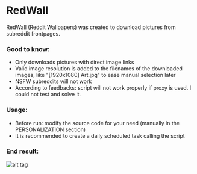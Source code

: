 # RedWall
RedWall (Reddit Wallpapers) was created to download pictures from subreddit frontpages.


### Good to know:
- Only downloads pictures with direct image links
- Valid image resolution is added to the filenames of the downloaded images, like "[1920x1080] Art.jpg" to ease manual selection later
- NSFW subreddits will not work
- According to feedbacks: script will not work properly if proxy is used. I could not test and solve it.

### Usage:
- Before run: modify the source code for your need (manually in the PERSONALIZATION section)
- It is recommended to create a daily scheduled task calling the script

### End result:
![alt tag](https://raw.githubusercontent.com/bsajtos/RedWall/master/result.jpg)
